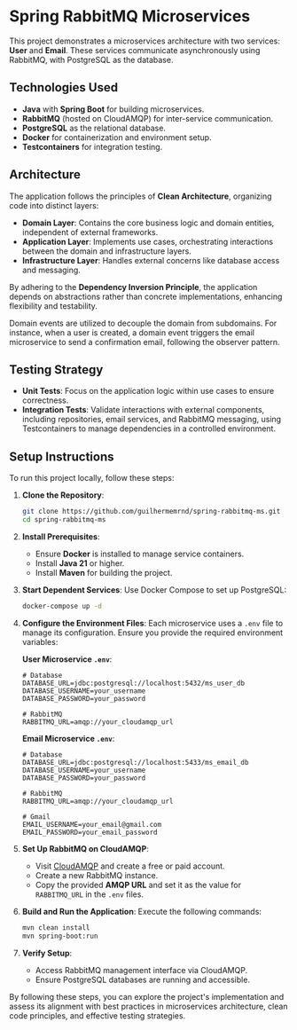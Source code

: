 # Spring RabbitMQ Microservices

This project demonstrates a microservices architecture with two services: **User** and **Email**. These services communicate asynchronously using RabbitMQ, with PostgreSQL as the database.

## Technologies Used

- **Java** with **Spring Boot** for building microservices.
- **RabbitMQ** (hosted on CloudAMQP) for inter-service communication.
- **PostgreSQL** as the relational database.
- **Docker** for containerization and environment setup.
- **Testcontainers** for integration testing.

## Architecture

The application follows the principles of **Clean Architecture**, organizing code into distinct layers:

- **Domain Layer**: Contains the core business logic and domain entities, independent of external frameworks.
- **Application Layer**: Implements use cases, orchestrating interactions between the domain and infrastructure layers.
- **Infrastructure Layer**: Handles external concerns like database access and messaging.

By adhering to the **Dependency Inversion Principle**, the application depends on abstractions rather than concrete implementations, enhancing flexibility and testability.

Domain events are utilized to decouple the domain from subdomains. For instance, when a user is created, a domain event triggers the email microservice to send a confirmation email, following the observer pattern.

## Testing Strategy

- **Unit Tests**: Focus on the application logic within use cases to ensure correctness.
- **Integration Tests**: Validate interactions with external components, including repositories, email services, and RabbitMQ messaging, using Testcontainers to manage dependencies in a controlled environment.

## Setup Instructions

To run this project locally, follow these steps:

1. **Clone the Repository**:
   ```bash
   git clone https://github.com/guilhermemrnd/spring-rabbitmq-ms.git
   cd spring-rabbitmq-ms
   ```

2. **Install Prerequisites**:
   - Ensure **Docker** is installed to manage service containers.
   - Install **Java 21** or higher.
   - Install **Maven** for building the project.

3. **Start Dependent Services**:
   Use Docker Compose to set up PostgreSQL:
   ```bash
   docker-compose up -d
   ```

4. **Configure the Environment Files**:
   Each microservice uses a `.env` file to manage its configuration. Ensure you provide the required environment variables:

   **User Microservice `.env`**:
   ```env
   # Database
   DATABASE_URL=jdbc:postgresql://localhost:5432/ms_user_db
   DATABASE_USERNAME=your_username
   DATABASE_PASSWORD=your_password

   # RabbitMQ
   RABBITMQ_URL=amqp://your_cloudamqp_url
   ```

   **Email Microservice `.env`**:
   ```env
   # Database
   DATABASE_URL=jdbc:postgresql://localhost:5433/ms_email_db
   DATABASE_USERNAME=your_username
   DATABASE_PASSWORD=your_password

   # RabbitMQ
   RABBITMQ_URL=amqp://your_cloudamqp_url

   # Gmail
   EMAIL_USERNAME=your_email@gmail.com
   EMAIL_PASSWORD=your_email_password
   ```

5. **Set Up RabbitMQ on CloudAMQP**:
   - Visit [CloudAMQP](https://www.cloudamqp.com/) and create a free or paid account.
   - Create a new RabbitMQ instance.
   - Copy the provided **AMQP URL** and set it as the value for `RABBITMQ_URL` in the `.env` files.

6. **Build and Run the Application**:
   Execute the following commands:
   ```bash
   mvn clean install
   mvn spring-boot:run
   ```

7. **Verify Setup**:
   - Access RabbitMQ management interface via CloudAMQP.
   - Ensure PostgreSQL databases are running and accessible.

By following these steps, you can explore the project's implementation and assess its alignment with best practices in microservices architecture, clean code principles, and effective testing strategies.
